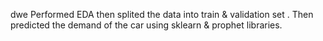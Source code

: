 dwe
Performed EDA then splited the data into train &amp; validation set . Then predicted the demand of the car using sklearn &amp; prophet libraries.
